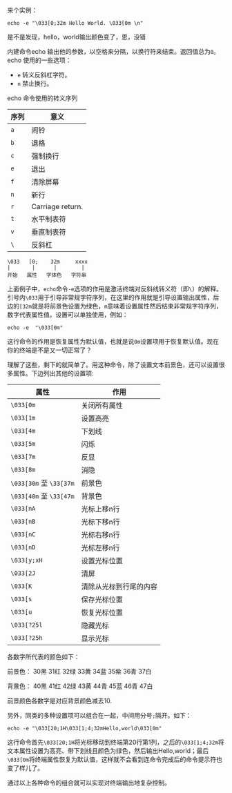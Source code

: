 来个实例：
```shell
echo -e "\033[0;32m Hello World. \033[0m \n"
```
是不是发现，hello，world输出颜色变了，恩，没错


内建命令echo 输出他的参数，以空格来分隔，以换行符来结束。返回值总为`0`。echo 使用的一些选项：

-  `e` 转义反斜杠字符。
-  `n` 禁止换行。

echo 命令使用的转义序列

|序列|意义|
|-|-|
`a`|闹铃
`b`| 退格
`c`|强制换行
`e`| 退出
`f`| 清除屏幕
`n`| 新行
`r`| Carriage return.
`t`| 水平制表符
`v`| 垂直制表符
`\`| 反斜杠

```
\033   [0;    32m     xxxx
|       |      |        |
开始   属性   字体色   字符串
```


上面例子中，`echo`命令`-e`选项的作用是激活终端对反斜线转义符（即`\`）的解释。引号内`\033`用于引导非常规字符序列，在这里的作用就是引导设置输出属性，后边的`[32m`就是将前景色设置为绿色，`m`意味着设置属性然后结束非常规字符序列，数字代表属性值。设置可以单独使用，例如：
```
echo -e  "\033[0m"
```
这行命令的作用是恢复属性为默认值，也就是说`0m`设置项用于恢复默认值。现在你的终端是不是又一切正常了？

理解了这些，剩下的就简单了。用这种命令，除了设置文本前景色，还可以设置很多属性。下边列出其他的设置项:

属性|作用
|-|-|
`\033[0m` | 关闭所有属性
`\033[1m` | 设置高亮
`\033[4m` | 下划线
`\033[5m` | 闪烁
`\033[7m` | 反显
`\033[8m` | 消隐
`\033[30m` 至 `\33[37m` | 前景色
`\033[40m` 至 `\33[47m` | 背景色
`\033[nA` | 光标上移n行 
`\033[nB` | 光标下移n行
`\033[nC` | 光标右移n行
`\033[nD` | 光标左移n行
`\033[y;xH` | 设置光标位置
`\033[2J` | 清屏
`\033[K` | 清除从光标到行尾的内容
`\033[s` | 保存光标位置 
`\033[u` | 恢复光标位置
`\033[?25l` | 隐藏光标
`\033[?25h` | 显示光标

各数字所代表的颜色如下：

前景色：
30黑 31红 32绿 33黄 34蓝 35紫 36青 37白

背景色：
40黑 41红 42绿 43黄 44青 45蓝 46青 47白


前景颜色各数字是对应背景颜色减去10.

 另外，同类的多种设置项可以组合在一起，中间用分号`;`隔开。如下：
```shell
echo -e "\033[20;1H\033[1;4;32mHello,world\033[0m"
```

这行命令首先`\033[20;1H`将光标移动到终端第20行第1列，之后的`\033[1;4;32m`将文本属性设置为高亮、带下划线且颜色为绿色，然后输出Hello,world；最后`\033[0m`将终端属性恢复为默认值，这样就不会看到连命令完成后的命令提示符也变了样儿了。

通过以上各种命令的组合就可以实现对终端输出地复杂控制。

